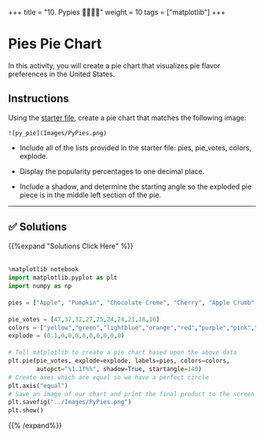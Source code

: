 +++
title = "10. Pypies  👩‍🎓👨‍🎓"
weight = 10
tags = ["matplotlib"] 
+++

# Pies Pie Chart

In this activity, you will create a pie chart that visualizes pie flavor preferences in the United States.

## Instructions

Using the [starter file](Unsolved/py_pie.ipynb), create a pie chart that matches the following image:

    ![py_pie](Images/PyPies.png)

* Include all of the lists provided in the starter file: pies, pie_votes, colors, explode.

* Display the popularity percentages to one decimal place.

* Include a shadow, and determine the starting angle so the exploded pie piece is in the middle left section of the pie.

---


## ✅ Solutions
{{%expand "Solutions Click Here" %}}
```python

%matplotlib notebook
import matplotlib.pyplot as plt
import numpy as np

pies = ["Apple", "Pumpkin", "Chocolate Creme", "Cherry", "Apple Crumb", "Pecan", "Lemon Meringue", "Blueberry", "Key Lime", "Peach"]

pie_votes = [47,37,32,27,25,24,24,21,18,16]
colors = ["yellow","green","lightblue","orange","red","purple","pink","yellowgreen","lightskyblue","lightcoral"]
explode = (0.1,0,0,0,0,0,0,0,0,0)

# Tell matplotlib to create a pie chart based upon the above data
plt.pie(pie_votes, explode=explode, labels=pies, colors=colors,
        autopct="%1.1f%%", shadow=True, startangle=140)
# Create axes which are equal so we have a perfect circle
plt.axis("equal")
# Save an image of our chart and print the final product to the screen
plt.savefig("../Images/PyPies.png")
plt.show()

```
{{% /expand%}}